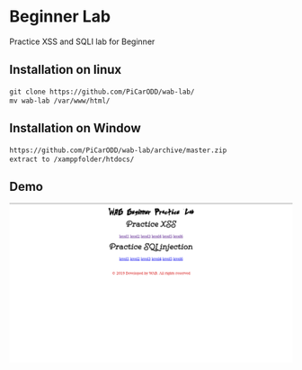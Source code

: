# Beginner Lab
Practice XSS and SQLI lab for Beginner
## Installation on linux
```
git clone https://github.com/PiCarODD/wab-lab/
mv wab-lab /var/www/html/
```
## Installation on Window
```
https://github.com/PiCarODD/wab-lab/archive/master.zip
extract to /xamppfolder/htdocs/
```
## Demo
<img src="Screenshot from 2019-04-23 17-56-46.png">
